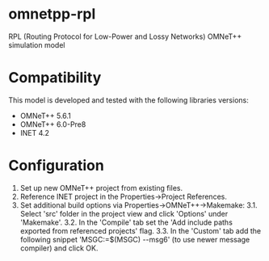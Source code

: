 # omnetpp-rpl

RPL (Routing Protocol for Low-Power and Lossy Networks) OMNeT++ simulation model

# Compatibility

This model is developed and tested with the following libraries versions:

- OMNeT++ 5.6.1
- OMNeT++ 6.0-Pre8
- INET 4.2

# Configuration

1. Set up new OMNeT++ project from existing files. 
2. Reference INET project in the Properties->Project References.
3. Set additional build options via Properties->OMNeT++->Makemake:
 3.1. Select 'src' folder in the project view and click 'Options' under 'Makemake'. 
 3.2. In the 'Compile' tab set the 'Add include paths exported from referenced projects' flag.
 3.3. In the 'Custom' tab add the following snippet 'MSGC:=$(MSGC) --msg6' (to use newer message compiler) and click OK.
 






